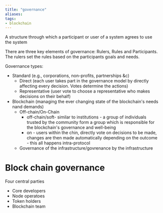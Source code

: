 ```yaml
---
title: "governance"
aliases: 
tags: 
- blockchain
---
```


A structure through which a participant or user of a system agrees to use the system

There are three key elements of governance: Rulers, Rules and Participants. The rulers set the rules based on the participants goals and needs. 

Governance types:
- Standard (e.g., corporations, non-profits, partnerships &c)
	- Direct (each user takes part in the governance model by directly affecting every decision. Votes determine the actions)
	- Representative (user vote to choose a representative who makes decisions on their behalf)
- Blockchain (managing the ever changing state of the blockchain's needs nand demands)
	- Off-chain/On-Chain
		- off-chain/soft- similar to institutions - a group of individuals trusted by the community form a group which is responsible for the blockchain's governance and well-being
		- on - users within the chin, directly vote on decisions to be made, changes are then made automatically depending on the outcome - this all happens intra-protocol 
	- Governance of the infrastructure/govrenance by the infrastructure

# Block chain governance
Four central parties
- Core developers
- Node operatoes
- Token holders
- Blockchain team